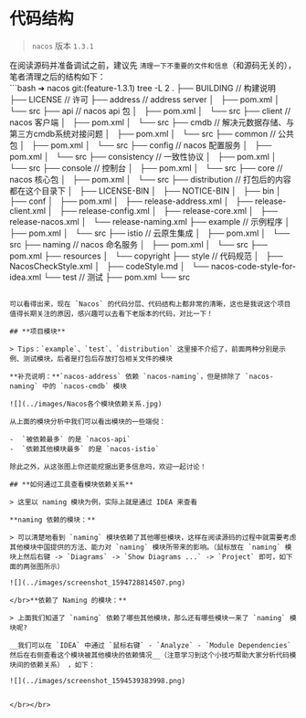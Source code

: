 # **代码结构**

> `nacos` 版本 `1.3.1`

在阅读源码并准备调试之前，建议先 `清理一下不重要的文件和信息`（和源码无关的），笔者清理之后的结构如下：</br>```bash
➜  nacos git:(feature-1.3.1) tree -L 2
.
├── BUILDING    // 构建说明    
├── LICENSE      // 许可
├── address        // address server
│   ├── pom.xml
│   └── src
├── api                // nacos api 包
│   ├── pom.xml
│   └── src
├── client            // nacos 客户端
│   ├── pom.xml
│   └── src
├── cmdb            // 解决元数据存储、与第三方cmdb系统对接问题
│   ├── pom.xml
│   └── src
├── common       // 公共包
│   ├── pom.xml
│   └── src
├── config            // nacos 配置服务
│   ├── pom.xml
│   └── src
├── consistency    // 一致性协议
│   ├── pom.xml
│   └── src
├── console        // 控制台
│   ├── pom.xml
│   └── src
├── core            // nacos 核心包
│   ├── pom.xml
│   └── src
├── distribution // 打包后的内容都在这个目录下
│   ├── LICENSE-BIN
│   ├── NOTICE-BIN
│   ├── bin
│   ├── conf
│   ├── pom.xml
│   ├── release-address.xml
│   ├── release-client.xml
│   ├── release-config.xml
│   ├── release-core.xml
│   ├── release-nacos.xml
│   └── release-naming.xml
├── example    // 示例程序
│   ├── pom.xml
│   └── src
├── istio          // 云原生集成
│   ├── pom.xml
│   └── src
├── naming    // nacos 命名服务
│   ├── pom.xml
│   └── src
├── pom.xml
├── resources
│   └── copyright
├── style        // 代码规范
│   ├── NacosCheckStyle.xml
│   ├── codeStyle.md
│   └── nacos-code-style-for-idea.xml
└── test        // 测试
    ├── pom.xml
    └── src
```

可以看得出来，现在 `Nacos` 的代码分层、代码结构上都非常的清晰，这也是我说这个项目值得长期关注的原因，感兴趣可以去看下老版本的代码，对比一下！

## **项目模块**

> Tips：`example`、`test`、`distribution` 这里接不介绍了，前面两种分别是示例、测试模块，后者是打包后存放打包相关文件的模块

**补充说明：**`nacos-address` 依赖 `nacos-naming`，但是排除了 `nacos-naming` 中的 `nacos-cmdb` 模块

![](../images/Nacos各个模块依赖关系.jpg)

从上面的模块分析中我们可以看出模块的一些端倪：

-  `被依赖最多` 的是 `nacos-api`
-  `依赖其他模块最多` 的是 `nacos-istio`

除此之外，从这张图上你还能挖据出更多信息吗，欢迎一起讨论！

## **如何通过工具查看模块依赖关系**

> 这里以 naming 模块为例，实际上就是通过 IDEA 来查看

**naming 依赖的模块：**

> 可以清楚地看到 `naming` 模块依赖了其他哪些模块，这样在阅读源码的过程中就需要考虑其他模块中国提供的方法、能力对 `naming` 模块所带来的影响。（鼠标放在 `naming` 模块上然后右键 -> `Diagrams` -> `Show Diagrams ...` -> `Project` 即可，如下面的两张图所示）

![](../images/screenshot_1594728814507.png)

</br>**依赖了 Naming 的模块：**

> 上面我们知道了 `naming` 依赖了哪些其他模块，那么还有哪些模块一来了 `naming` 模块呢?

__我们可以在 `IDEA` 中通过 `鼠标右键` - `Analyze` - `Module Dependencies` 然后在右侧查看这个模块被其他模块的依赖情况__（注意学习到这个小技巧帮助大家分析代码模块间的依赖关系） ，如下：

![](../images/screenshot_1594539383998.png)


</br></br>

